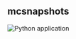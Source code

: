 ## mcsnapshots
![Python application](https://github.com/ImyvmCircle/mcsnapshots/workflows/Python%20application/badge.svg)
